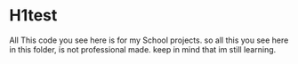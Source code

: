 # H1test

All This code you see here is for my School projects.
so all this you see here in this folder, is not professional made.
keep in mind that im still learning.
